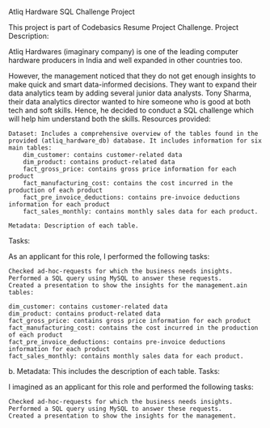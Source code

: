 Atliq Hardware SQL Challenge Project

This project is part of Codebasics Resume Project Challenge.
Project Description:

Atliq Hardwares (imaginary company) is one of the leading computer hardware producers in India and well expanded in other countries too.

However, the management noticed that they do not get enough insights to make quick and smart data-informed decisions. They want to expand their data analytics team by adding several junior data analysts. Tony Sharma, their data analytics director wanted to hire someone who is good at both tech and soft skills. Hence, he decided to conduct a SQL challenge which will help him understand both the skills.
Resources provided:

    Dataset: Includes a comprehensive overview of the tables found in the provided (atliq_hardware_db) database. It includes information for six main tables:
        dim_customer: contains customer-related data
        dim_product: contains product-related data
        fact_gross_price: contains gross price information for each product
        fact_manufacturing_cost: contains the cost incurred in the production of each product
        fact_pre_invoice_deductions: contains pre-invoice deductions information for each product
        fact_sales_monthly: contains monthly sales data for each product.

    Metadata: Description of each table.

Tasks:

As an applicant for this role, I performed the following tasks:

    Checked ad-hoc-requests for which the business needs insights.
    Performed a SQL query using MySQL to answer these requests.
    Created a presentation to show the insights for the management.ain tables:

    dim_customer: contains customer-related data
    dim_product: contains product-related data
    fact_gross_price: contains gross price information for each product
    fact_manufacturing_cost: contains the cost incurred in the production of each product
    fact_pre_invoice_deductions: contains pre-invoice deductions information for each product
    fact_sales_monthly: contains monthly sales data for each product.

b. Metadata: This includes the description of each table.
Tasks:

I imagined as an applicant for this role and performed the following tasks:

    Checked ad-hoc-requests for which the business needs insights.
    Performed a SQL query using MySQL to answer these requests.
    Created a presentation to show the insights for the management.
